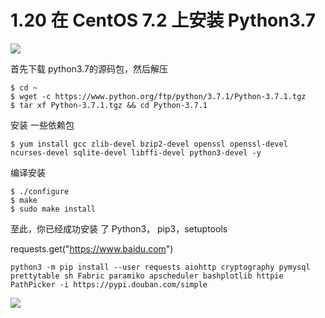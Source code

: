 # 1.20 在 CentOS 7.2 上安装 Python3.7

![](http://image.iswbm.com/20200602135014.png)

首先下载 python3.7的源码包，然后解压

```shell
$ cd ~
$ wget -c https://www.python.org/ftp/python/3.7.1/Python-3.7.1.tgz
$ tar xf Python-3.7.1.tgz && cd Python-3.7.1
```

安装 一些依赖包

```shell
$ yum install gcc zlib-devel bzip2-devel openssl openssl-devel ncurses-devel sqlite-devel libffi-devel python3-devel -y
```

编译安装 

```shell
$ ./configure
$ make
$ sudo make install
```

至此，你已经成功安装 了 Python3， pip3，setuptools

requests.get("https://www.baidu.com")

```
python3 -m pip install --user requests aiohttp cryptography pymysql prettytable sh Fabric paramiko apscheduler bashplotlib httpie PathPicker -i https://pypi.douban.com/simple
```





![](http://image.iswbm.com/20200607174235.png)